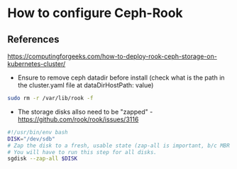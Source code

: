 # How to configure Ceph-Rook

## References

https://computingforgeeks.com/how-to-deploy-rook-ceph-storage-on-kubernetes-cluster/

* Ensure to remove ceph datadir before install (check what is the path in the cluster.yaml  file at dataDirHostPath:  value)

```sh
sudo rm -r /var/lib/rook -f
```

* The storage disks allso need to be "zapped" - https://github.com/rook/rook/issues/3116

```sh
#!/usr/bin/env bash
DISK="/dev/sdb"
# Zap the disk to a fresh, usable state (zap-all is important, b/c MBR has to be clean)
# You will have to run this step for all disks.
sgdisk --zap-all $DISK
```
